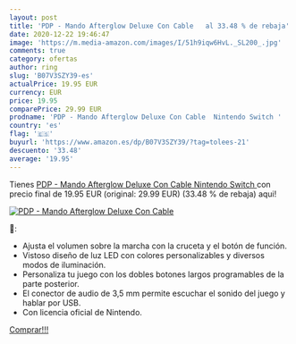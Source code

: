 ```yaml
---
layout: post
title: 'PDP - Mando Afterglow Deluxe Con Cable   al 33.48 % de rebaja'
date: 2020-12-22 19:46:47
image: 'https://m.media-amazon.com/images/I/51h9iqw6HvL._SL200_.jpg'
comments: true
category: ofertas
author: ring
slug: 'B07V3SZY39-es'
actualPrice: 19.95 EUR
currency: EUR
price: 19.95
comparePrice: 29.99 EUR
prodname: 'PDP - Mando Afterglow Deluxe Con Cable  Nintendo Switch '
country: 'es'
flag: '🇪🇸'
buyurl: 'https://www.amazon.es/dp/B07V3SZY39/?tag=tolees-21'
descuento: '33.48'
average: '19.95'
---
```


Tienes [PDP - Mando Afterglow Deluxe Con Cable  Nintendo Switch ](https://www.amazon.es/dp/B07V3SZY39/?tag=tolees-21) con precio final de  19.95 EUR (original: 29.99 EUR) (33.48 %  de rebaja) aqui!

[![PDP - Mando Afterglow Deluxe Con Cable  ](https://m.media-amazon.com/images/I/51h9iqw6HvL._SL200_.jpg)](https://www.amazon.es/dp/B07V3SZY39/?tag=tolees-21)

🔎:

- Ajusta el volumen sobre la marcha con la cruceta y el botón de función.
- Vistoso diseño de luz LED con colores personalizables y diversos modos de iluminación.
- Personaliza tu juego con los dobles botones largos programables de la parte posterior.
- El conector de audio de 3,5 mm permite escuchar el sonido del juego y hablar por USB.
- Con licencia oficial de Nintendo.

[Comprar!!!](https://www.amazon.es/dp/B07V3SZY39/?tag=tolees-21)
